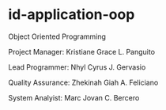 # id-application-oop

Object Oriented Programming

Project Manager: Kristiane Grace L. Panguito

Lead Programmer: Nhyl Cyrus J. Gervasio

Quality Assurance: Zhekinah Giah A. Feliciano

System Analyist: Marc Jovan C. Bercero